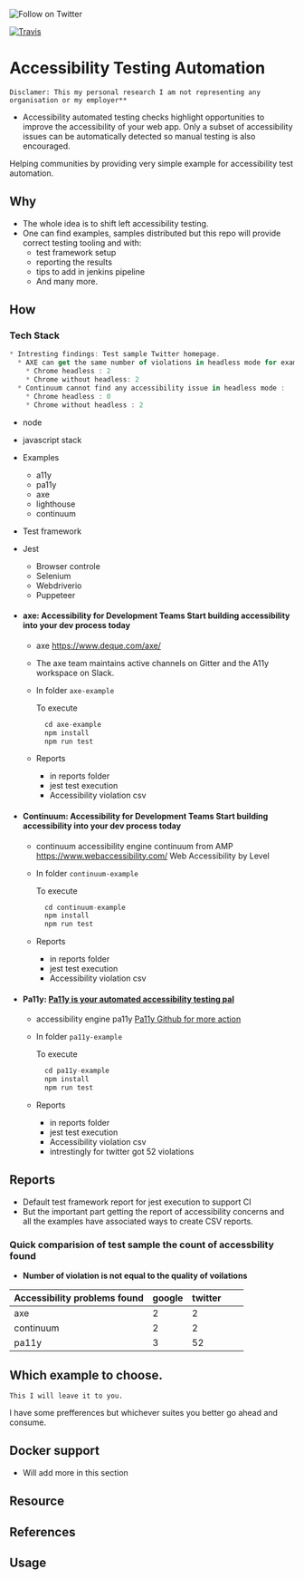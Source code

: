 
<p>
  <a href="https://twitter.com/intent/follow?screen_name=vishalm84"><img align="left" src="https://img.shields.io/twitter/follow/vishalm84.svg?style=social&label=Follow%20@vishalm84" alt="Follow on Twitter"></a>
<br />
</p>

[![Travis](https://travis-ci.org/vishalm/accessibility_automation.svg)](https://travis-ci.org/vishalm/accessibility_automation)

# Accessibility Testing Automation
`Disclamer:
This my personal research I am not representing any organisation or my employer**`

* Accessibility automated testing checks highlight opportunities to improve the accessibility of your web app. Only a subset of accessibility issues can be automatically detected so manual testing is also encouraged.

Helping communities by providing very simple example for accessibility test automation.

## Why

* The whole idea is to shift left accessibility testing.
* One can find examples, samples distributed but this repo will provide correct testing tooling and with: 
  * test framework setup
  * reporting the results
  * tips to add in jenkins pipeline
  * And many more.

## How
  
### Tech Stack
```js
* Intresting findings: Test sample Twitter homepage.
  * AXE can get the same number of violations in headless mode for example
    * Chrome headless : 2
    * Chrome without headless: 2
  * Continuum cannot find any accessibility issue in headless mode : 
    * Chrome headless : 0
    * Chrome without headless : 2
``` 
* node
* javascript stack
* Examples
  * a11y
  * pa11y
  * axe
  * lighthouse
  * continuum
* Test framework
* Jest
  * Browser controle
  * Selenium
  * Webdriverio
  * Puppeteer

* #### axe: Accessibility for Development Teams Start building accessibility into your dev process today
  
  * axe <https://www.deque.com/axe/>
  * The axe team maintains active channels on Gitter and the A11y workspace on Slack.
  * In folder `axe-example`
  
    To execute
    ```js
      cd axe-example
      npm install
      npm run test
    ```
  * Reports
    * in reports folder
    * jest test execution
    * Accessibility violation csv

* #### Continuum: Accessibility for Development Teams Start building accessibility into your dev process today
  
  * continuum accessibility engine continuum from AMP https://www.webaccessibility.com/ Web Accessibility by Level 
  * In folder `continuum-example`
  
    To execute
    ```js
      cd continuum-example
      npm install
      npm run test
    ```
  * Reports
    * in reports folder
    * jest test execution
    * Accessibility violation csv

* #### Pa11y: [Pa11y is your automated accessibility testing pal](http://pa11y.org/)
  
  * accessibility engine pa11y [Pa11y Github for more action](https://github.com/pa11y/pa11y)
  * In folder `pa11y-example`
  
    To execute
    ```js
      cd pa11y-example
      npm install
      npm run test
    ```
  * Reports
    * in reports folder
    * jest test execution
    * Accessibility violation csv
    * intrestingly for twitter got 52 violations 


## Reports

* Default test framework report for jest execution to support CI
* But the important part getting the report of accessibility concerns and all the examples have associated ways to create       CSV reports.

### Quick comparision of test sample the count of accessbility found
  * **Number of violation is not equal to the quality of voilations**
  
|  Accessibility problems found 	| google  	|  twitter 	|   	|   	|
|---	|---	|---	|---	|---	|
|  axe 	|  2 	|   2	|   	|   	|
|  continuum 	|  2 	|  2	|   	|   	|
|  pa11y 	|   3	|  52 	|   	|   	|

## Which example to choose.

`This I will leave it to you.`

I have some prefferences but whichever suites you better go ahead and consume.

## Docker support

* Will add more in this section

## Resource

## References

## Usage
